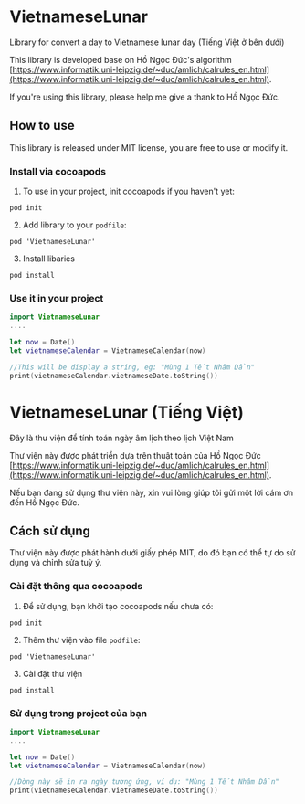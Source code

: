 # VietnameseLunar
Library for convert a day to Vietnamese lunar day (Tiếng Việt ở bên dưới)

This library is developed base on Hồ Ngọc Đức's algorithm [https://www.informatik.uni-leipzig.de/~duc/amlich/calrules_en.html](https://www.informatik.uni-leipzig.de/~duc/amlich/calrules_en.html).

If you're using this library, please help me give a thank to Hồ Ngọc Đức.

## How to use
This library is released under MIT license, you are free to use or modify it.

### Install via cocoapods
1. To use in your project, init cocoapods if you haven't yet:

```
pod init
```

2. Add library to your `podfile`:
```
pod 'VietnameseLunar'
```

3. Install libaries
```
pod install
```

### Use it in your project

```swift
import VietnameseLunar
....

let now = Date()
let vietnameseCalendar = VietnameseCalendar(now)

//This will be display a string, eg: "Mùng 1 Tết Nhâm Dần"
print(vietnameseCalendar.vietnameseDate.toString())
```

# VietnameseLunar (Tiếng Việt)
Đây là thư viện để tính toán ngày âm lịch theo lịch Việt Nam

Thư viện này được phát triển dựa trên thuật toán của Hồ Ngọc Đức [https://www.informatik.uni-leipzig.de/~duc/amlich/calrules_en.html](https://www.informatik.uni-leipzig.de/~duc/amlich/calrules_en.html).

Nếu bạn đang sử dụng thư viện này, xin vui lòng giúp tôi gửi một lời cám ơn đến Hồ Ngọc Đức.

## Cách sử dụng
Thư viện này được phát hành dưới giấy phép MIT, do đó bạn có thể tự do sử dụng và chỉnh sửa tuỳ ý.

### Cài đặt thông qua cocoapods
1. Để sử dụng, bạn khởi tạo cocoapods nếu chưa có:

```
pod init
```

2. Thêm thư viện vào file `podfile`:
```
pod 'VietnameseLunar'
```

3. Cài đặt thư viện
```
pod install
```

### Sử dụng trong project của bạn

```swift
import VietnameseLunar
....

let now = Date()
let vietnameseCalendar = VietnameseCalendar(now)

//Dòng này sẽ in ra ngày tương ứng, ví dụ: "Mùng 1 Tết Nhâm Dần"
print(vietnameseCalendar.vietnameseDate.toString())
```
